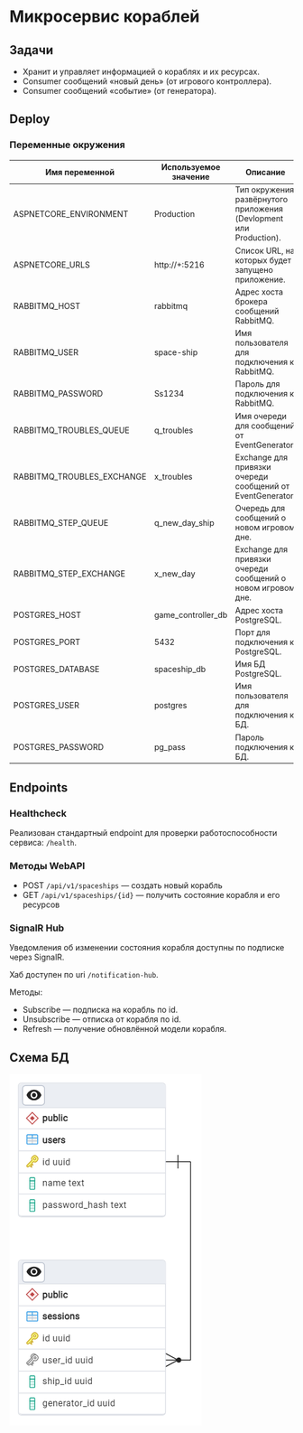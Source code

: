 # Микросервис кораблей

## Задачи

- Хранит и управляет информацией о кораблях и их ресурсах.
- Consumer сообщений «новый день» (от игрового контроллера).
- Consumer сообщений «событие» (от генератора).

## Deploy

### Переменные окружения

| Имя переменной             | Используемое значение | Описание                                                           |
|----------------------------|-----------------------|--------------------------------------------------------------------|
| ASPNETCORE_ENVIRONMENT     | Production            | Тип окружения развёрнутого приложения (Devlopment или Production). |
| ASPNETCORE_URLS            | http://+:5216         | Список URL, на которых будет запущено приложение.                  |
| RABBITMQ_HOST              | rabbitmq              | Адрес хоста брокера сообщений RabbitMQ.                            |
| RABBITMQ_USER              | space-ship            | Имя пользователя для подключения к RabbitMQ.                       |
| RABBITMQ_PASSWORD          | Ss1234                | Пароль для подключения к RabbitMQ.                                 |
| RABBITMQ_TROUBLES_QUEUE    | q_troubles            | Имя очереди для сообщений от EventGenerator.                       |
| RABBITMQ_TROUBLES_EXCHANGE | x_troubles            | Exchange для привязки очереди сообщений от EventGenerator.         |
| RABBITMQ_STEP_QUEUE        | q_new_day_ship        | Очередь для сообщений о новом игровом дне.                         |
| RABBITMQ_STEP_EXCHANGE     | x_new_day             | Exchange для привязки очереди сообщений о новом игровом дне.       |
| POSTGRES_HOST              | game_controller_db    | Адрес хоста PostgreSQL.                                            |
| POSTGRES_PORT              | 5432                  | Порт для подключения к PostgreSQL.                                 |
| POSTGRES_DATABASE          | spaceship_db          | Имя БД PostgreSQL.                                                 |
| POSTGRES_USER              | postgres              | Имя пользователя для подключения к БД.                             |
| POSTGRES_PASSWORD          | pg_pass               | Пароль подключения к БД.                                           |

## Endpoints

### Healthcheck

Реализован стандартный endpoint для проверки работоспособности сервиса: `/health`.

### Методы WebAPI

- POST `/api/v1/spaceships` &mdash; создать новый корабль
- GET `/api/v1/spaceships/{id}` &mdash; получить состояние корабля и его ресурсов

### SignalR Hub

Уведомления об изменении состояния корабля доступны по подписке через SignalR.

Хаб доступен по uri `/notification-hub`.

Методы:
- Subscribe &mdash; подписка на корабль по id.
- Unsubscribe &mdash; отписка от корабля по id.
- Refresh &mdash; получение обновлённой модели корабля.

## Схема БД

![database diagram](./docs/database.png)
